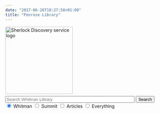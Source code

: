 ```yaml
---
date: "2017-06-26T18:27:58+01:00"
title: "Penrose Library"
---
```



<form id="simple" class="form-group"action="https://sherlock.whitman.edu/primo-explore/search" enctype="application/x-www-form-urlencoded; charset=utf-8" method="get" name="searchForm" onsubmit="searchevent();"><!-- Customizable Parameters -->
    <input name="institution" type="hidden" value="WHITC" />
    <input name="vid" type="hidden" value="WHITC_NEW" />
    <input id="tab_select" name="tab" type="hidden" />
    <input id="scopes" name="search_scope" type="hidden" />
    <input name="mode" type="hidden" value="Basic" />
    <!-- Fixed parameters -->
    <input name="onCampus" type="hidden" value="true" />
    <input name="displayMode" type="hidden" value="full" />
    <input id="primoQuery" name="query" type="hidden" />
    <input name="pcAvailabiltyMode" type="hidden" value="true" />
    <input name="highlight" type="hidden" value="true" />
    <input name="displayField" type="hidden" value="all" />
    <input name="bulkSize" type="hidden" value="40" />
<div class="searchquery">
    <img src="images/sherlock.svg" alt="Sherlock Discovery service logo" style="width:15em;margin:0 0em 0.5em 0em" />
    <input id="primoQueryTemp" name="queryTemp" type="text" value="" placeholder="Search Whitman Library" aria-label="Enter Search Query to search Sherlock, the Penrose Library Catalog" class="form-control float-left" style="width:80%;" />
    <button id="Search-button" class="btn btn-primary mb-2 float-right">Search</button>
</div>
<!-- end of searchquery -->

<!-- Search Button -->
<div id="radioscope" role="radiogroup" aria-label="Search Scope" style="margin-top:0" >
<label style="margin-top:1em">
    <input id="penrose" class="form-check-input" checked="checked" name="search_scope_temp" type="radio" value="whitman" aria-describedby="penrose-tooltip" />
    <span id="penrose-tooltip" class="js-simple-tooltip form-check-label" data-simpletooltip-text="Print and e-books, journals and e-journals, special collections, and audiovisual materials owned by Penrose Library.">Whitman</span>
</label>
<label style="margin-top:1em">
    <input id="summit" class="form-check-input" name="search_scope_temp" type="radio" value="summit" aria-describedby="summit-tooltip" />
    <span id="summit-tooltip" class="js-simple-tooltip form-check-label" data-simpletooltip-text="Books and audiovisual materials held by other academic libraries in the Pacific Northwest (delivery about five days from request)">Summit</span>
</label>
<label style="margin-top:1em">
    <input id="article" class="form-check-input" name="search_scope_temp" type="radio" value="pci" aria-describedby="article-tooltip"  />
    <span id="article-tooltip" class="js-simple-tooltip form-check-label" data-simpletooltip-text="Scholarly articles and other content from many of Whitman's databases in all disciplines.">Articles</span>
</label>
<label style="margin-top:1em">
    <input id="everything" class="form-check-input" name="search_scope_temp" type="radio" value="everything" aria-describedby="everything-tooltip" />
    <span id="everything-tooltip" class="js-simple-tooltip form-check-label" data-simpletooltip-text="Combine Whitman + Summit + Articles in one blended search.">Everything</span>
</label></div>

</form>
